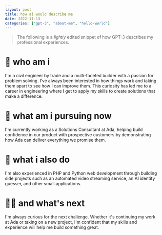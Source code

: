 ```yaml
---
layout: post
title: how ai would describe me
date: 2022-11-13
categories: ["gpt-3", "about-me", "hello-world"]
---
```


> The following is a _lightly_ edited snippet of how GPT-3 describes my professional experiences.

# 👋 who am i
I'm a civil engineer by trade and a multi-faceted builder with a passion for problem solving. I've always been interested in how things work and taking them apart to see how I can improve them. This curiosity has led me to a career in engineering where I get to apply my skills to create solutions that make a difference.

# 🚀 what am i pursuing now

I'm currently working as a Solutions Consultant at Ada, helping build confidence in our product with prospective customers by demonstrating how Ada can deliver everything we promise them. 

# 🔨 what i also do

I'm also experienced in PHP and Python web development through building side projects such as an automated video streaming service, an AI identity guesser, and other small applications.

# 🏃‍♂️ and what's next

I'm always curious for the next challenge. Whether it's continuing my work at Ada or taking on a new project, I'm confident that my skills and experience will help me build something great.
